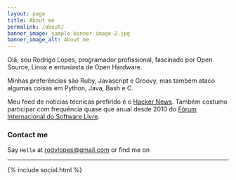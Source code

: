 ```yaml
---
layout: page
title: About me
permalink: /about/
banner_image: sample-banner-image-2.jpg
banner_image_alt: About me
---
```


Olá, sou Rodrigo Lopes, programador profissional, fascinado por Open Source, Linux e entusiasta de Open Hardware.

Minhas preferências são Ruby, Javascript e Groovy, mas também ataco algumas coisas em Python, Java, Bash e C.

Meu feed de notícias técnicas prefirido é o [Hacker News][HN]. Também costumo participar com frequência quase que anual desde 2010 do [Fórum Internacional do Software Livre][FISL].


### Contact me

Say `Hello` at rodvlopes@gmail.com or find
me on

---

{% include social.html %}

[HN]: https://news.ycombinator.com/
[FISL]: http://softwarelivre.org/
[jekyll]: http://jekyllrb.com
